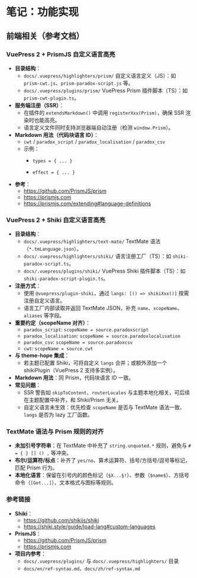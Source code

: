 # 笔记：功能实现

## 前端相关（参考文档）

### VuePress 2 + PrismJS 自定义语言高亮

- **目录结构**：
  - `docs/.vuepress/highlighters/prism/` 自定义语言定义（JS）：如 `prism-cwt.js`、`prism-paradox-script.js` 等。
  - `docs/.vuepress/plugins/prism/` VuePress Prism 插件脚本（TS）：如 `prism-cwt-plugin.ts`。
- **服务端注册（SSR）**：
  - 在插件的 `extendsMarkdown()` 中调用 `registerXxx(Prism)`，确保 SSR 渲染时也能高亮。
  - 语言定义文件同时支持浏览器端自动注册（检测 `window.Prism`）。
- **Markdown 用法（代码块语言 ID）**：
  - `cwt` / `paradox_script` / `paradox_localisation` / `paradox_csv`
  - 示例：
    - ```cwt
      types = { ... }
      ```
    - ```paradox_script
      effect = { ... }
      ```
- **参考**：
  - https://github.com/PrismJS/prism
  - https://prismjs.com
  - https://prismjs.com/extending#language-definitions

### VuePress 2 + Shiki 自定义语言高亮

- **目录结构**：
  - `docs/.vuepress/highlighters/text-mate/` TextMate 语法（`*.tmLanguage.json`）。
  - `docs/.vuepress/highlighters/shiki/` 语言注册工厂（TS）：如 `shiki-paradox-script.ts`。
  - `docs/.vuepress/plugins/shiki/` VuePress Shiki 插件脚本（TS）：如 `shiki-paradox-script-plugin.ts`。
- **注册方式**：
  - 使用 `@vuepress/plugin-shiki`，通过 `langs: [() => shikiXxx()]` 按需注册自定义语言。
  - 语言工厂内部读取并返回 TextMate JSON，补充 `name`、`scopeName`、`aliases` 等字段。
- **重要约定（scopeName 对齐）**：
  - `paradox_script`: `scopeName = source.paradoxscript`
  - `paradox_localisation`: `scopeName = source.paradoxlocalisation`
  - `paradox_csv`: `scopeName = source.paradoxcsv`
  - `cwt`: `scopeName = source.cwt`
- **与 theme-hope 集成**：
  - 若主题已配置 Shiki，可将自定义 `langs` 合并；或额外添加一个 shikiPlugin（VuePress 2 支持多实例）。
- **Markdown 用法**：同 Prism，代码块语言 ID 一致。
- **常见问题**：
  - SSR 警告如 `skipToContent`、`routerLocales` 与主题本地化相关，可后续在主题配置中补齐，和 Shiki/Prism 无关。
  - 自定义语言未生效：优先检查 `scopeName` 是否与 TextMate 语法一致、`langs` 是否为 lazy 工厂函数。

### TextMate 语法与 Prism 规则的对齐

- **未加引号字符串**：在 TextMate 中补充了 `string.unquoted.*` 规则，避免与 `# = { } [] () ,` 等冲突。
- **布尔/运算符/标点**：补齐了 `yes/no`、算术运算符、括号/方括号/逗号等标记，匹配 Prism 行为。
- **本地化语言**：保留在引号内的颜色标记（`§X...§!`）、参数（`$name$`）、方括号命令（`[Get...]`）、文本格式与图标等规则。

### 参考链接

- **Shiki**：
  - https://github.com/shikijs/shiki
  - https://shiki.style/guide/load-lang#custom-languages
- **PrismJS**：
  - https://github.com/PrismJS/prism
  - https://prismjs.com
- **项目内参考**：
  - `docs/.vuepress/plugins/` 与 `docs/.vuepress/highlighters/` 目录
  - `docs/en/ref-syntax.md`、`docs/zh/ref-syntax.md`

